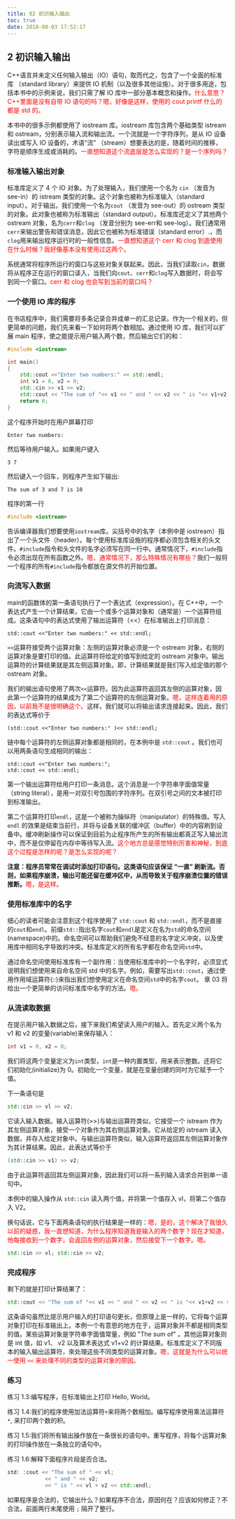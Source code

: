 ```yaml
---
title: 02 初识输入输出
toc: true
date: 2018-08-03 17:52:17
---
```


## 2 初识输入输出

C++语言并未定义任何输入输出（IO）语句，取而代之，包含了一个全面的标准库 （standard library）来提供 IO 机制（以及很多其他设施）。对于很多用途，包括本书中的示例来说，我们只需了解 IO 库中一部分基本概念和操作。<span style="color:red;">什么意思？C++里面是没有自带 IO 语句的吗？嗯，好像是这样，使用的 cout printf 什么的都是 std 的。</span>

本书中的很多示例都使用了 iostream 库。iostream 库包含两个基础类型 istream 和 ostream，分别表示输入流和输出流。一个流就是一个字符序列，是从 IO 设备读出或写入 IO 设备的，术语“流” （stream）想要表达的是，随着时间的推移，字符是顺序生成或消耗的。<span style="color:red;">一直想知道这个流底层是怎么实现的？是一个序列吗？</span>

### 标准输入输出对象

标准库定义了 4 个 IO 对象。为了处理输入，我们使用一个名为 `cin` （发音为 see-in）的 istream 类型的对象。这个对象也被称为标准输入（standard input）。对于输出，我们使用一个名为`cout` （发音为 see-out）的 ostream 类型的对象。此对象也被称为标准输出（standard output）。标准库还定义了其他两个 ostream 对象，名为`cerr`和`clog` （发音分别为 see-err和 see-log）。我们通常用`cerr`来输出警告和错误消息，因此它也被称为标准错误（standard error）.，而`clog`用来输出程序运行时的一般性信息。<span style="color:red;">一直想知道这个 cerr 和 clog 到底使用在什么时候？我好像基本没有使用过这两个。</span>

系统通常将程序所运行的窗口与这些对象关联起来。因此，当我们读取`cin`，数据将从程序正在运行的窗口读入，当我们向`cout`、`cerr`和`clog`写入数据时，将会写到同一个窗口。<span style="color:red;">cerr 和 clog 也会写到当前的窗口吗？</span>

### 一个使用 IO 库的程序

在书店程序中，我们需要将多条记录合并成单一的汇总记录。作为一个相关的，但更简单的问题，我们先来看一下如何将两个数相加。通过使用 IO 库，我们可以扩展 main 程序，使之能提示用户输入两个数，然后输出它们的和：

```cpp
#include <iostream>

int main()
{
    std::cout <<"Enter two numbers:" << std::endl;
    int v1 = 0, v2 = 0;
    std::cin >> v1 >> v2;
    std::cout << "The sum of "<< v1 << " and " << v2 << " is "<< v1+v2 << std::endl;
    return 0;
}
```

这个程序开始时在用户屏幕打印

```
Enter two numbers:
```

然后等待用户输入。如果用户键入

```
3 7
```

然后键入一个回车，则程序产生如下输出:

```
The sum of 3 and 7 is 10
```

程序的第一行

```cpp
#include <iostream>
```

告诉编译器我们想要使用`iostream`库。尖括号中的名字（本例中是 iostream）指出了一个头文件（header）。每个使用标准库设施的程序都必须包含相关的头文件。`#include`指令和头文件的名字必须写在同一行中。通常情况下，`#include`指令必须出现在所有函数之外。<span style="color:red;">嗯，通常情况下，那么特殊情况有哪些？</span>我们一般将一个程序的所有`#include`指令都放在源文件的开始位置。

### 向流写入数据

main的函数体的第一条语句执行了一个表达式（expression）。在 C++中，一个表达式产生一个计算结果，它由一个或多个运算对象和（通常是）一个运算符组成。这条语句中的表达式使用了输出运算符（<<）在标准输出上打印消息：

```
std::cout <<"Enter two numbers:" << std::endl;
```

`<<`运算符接受两个运算对象：左侧的运算对象必须是一个 ostream 对象，右侧的运算对象是要打印的值。此运算符将给定的值写到给定的 ostream 对象中。输出运算符的计算结果就是其左侧运算对象。即，计算结果就是我们写入给定值的那个 ostream 对象。

我们的输出语句使用了两次`<<`运算符。因为此运算符返回其左侧的运算对象，因此第一个运算符的结果成为了第二个运算符的左侧运算对象。<span style="color:red;">嗯，这样连着用的原因，以前我不是很明确这个。</span>这样，我们就可以将输出请求连接起来。因此，我们的表达式等价于

```
(std::cout <<"Enter two numbers:" )<< std::endl;
```

链中每个运算符的左侧运算对象都是相同的，在本例中是 `std::cout` 。我们也可以用两条语句生成相同的输出：

```
std::cout <<"Enter two numbers:";
std::cout << std::endl;
```

第一个输出运算符给用户打印一条消息。这个消息是一个字符串字面值常量（string literal），是用一对双引号包围的字符序列。在双引号之间的文本被打印到标准输出。

第二个运算符打印`endl`，这是一个被称为操纵符（manipulator）的特殊值。写入 `endl` 的效果是结束当前行，并将与设备关联的缓冲区（buffer）中的内容刷到设备中。缓冲刷新操作可以保证到目前为止程序所产生的所有输出都真正写入输出流中，而不是仅停留在内存中等待写入流。<span style="color:red;">这个地方总是感觉特别厉害和神秘，到底这个过程是怎样的呢？是怎么实现的呢？</span>

**注意：程序员常常在调试时添加打印语句。这类语句应该保证 “一直” 刷新流。否则，如果程序崩溃，输出可能还留在缓冲区中，从而导致关于程序崩溃位置的错误推断。**<span style="color:red;">嗯，是这样。</span>

### 使用标准库中的名字

细心的读者可能会注意到这个程序使用了 `std::cout` 和 `std::endl`，而不是直接 的`cout`和`endl`。前缀`std::`指出名字`cout`和`endl`是定义在名为`std`的命名空间 (namespace)中的。命名空间可以帮助我们避免不经意的名字定义冲突，以及使用库中相同名字导致的冲突。标准库定义的所有名字都在命名空间`std`中。

通过命名空间使用标准库有一个副作用：当使用标准库中的一个名字时，必须显式说明我们想使用来自命名空间 std 中的名字。例如，需要写出`std::cout`，通过使用作用域运算符(::)来指出我们想使用定义在命名空间`std`中的名字`cout`。 章 03 将给出一个更简单的访问标准库中名字的方法。<span style="color:red;">嗯。</span>

### 从流读取数据

在提示用户输入数据之后，接下来我们希望读入用户的输入。首先定义两个名为 v1 和 v2 的变量(variable)来保存输入：

```cpp
int v1 = 0, v2 = 0;
```

我们将这两个变量定义为`int`类型，`int`是一种内置类型，用来表示整数。还将它们初始化(initialize)为 0。初始化一个变量，就是在变量创建的同吋为它赋予一个值。

下一条语句是

```cpp
std::cin >> vl >> v2;
```

它读入输入数据。输入运算符(>>)与输出运算符类似，它接受一个 istream 作为其左侧运算对象，接受一个对象作为其右侧运算对象。它从给定的 istream 读入数据，并存入给定对象中。与输出运算符类似，输入运算符返回其左侧运算对象作为其计算结果。因此，此表达式等价于

```cpp
(std::cin >> v1) >> v2;
```

由于此运算符返回其左侧运算对象，因此我们可以将一系列输入请求合并到单一语句中。

本例中的输入操作从 `std::cin` 读入两个值，并将第一个值存入 vl，将第二个值存入 V2。

换句话说，它与下面两条语句的执行结果是一样的：<span style="color:red;">嗯，是的，这个解决了我很久以前的疑惑，我一直想知道，为什么程序知道我是输入的两个数字？现在才知道，他每接收到一个数字，会返回左侧的运算对象，然后接受下一个数字。嗯。</span>

```cpp
std::cin >> vl; std::cin >> v2;
```

### 完成程序

剩下的就是打印计算结果了：

```cpp
std::cout << "The sum of "<< v1 << " and " << v2 << " is "<< v1+v2 << std::endl;
```

这条语句虽然比提示用户输入的打印语句更长，但原理上是一样的，它将每个运算对象打印在标准输出上。本例一个有意思的地方在于，运算对象并不都是相同类型的值。某些运算对象是字符串字面值常量，例如 "The sum of" 。其他运算对象则是 int 值，如 v1、 v2 以及算术表达式 v1+v2 的计算结果。标准库定义了不同版本的输入输出运算符，來处理这些不同类型的运算对象。<span style="color:red;">嗯，这就是为什么可以统一使用 `<<` 来处理不同的类型的运算对象的原因。</span>




### 练习

练习 1.3:编写程序，在标准输出上打印 Hello, World。

练习 1.4:我们的程序使用加法运算符`+`来将两个数相加。编写程序使用乘法运算符`*`, 来打印两个数的积。

练习 1.5:我们将所有输出操作放在一条很长的语句中。重写程序，将每个运算对象的打印操作放在一条独立的语句中。

练习 1.6:解释下面程序片段是否合法。

```cpp
std: :cout << "The sum of " << vl;
            << " and " << v2;
            << " is " << vl + v2 << std::endl;
```

如果程序是合法的，它输出什么？如果程序不合法，原因何在？应该如何修正？不合法，前面两行末尾使用 `;` 隔开了整行。
